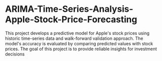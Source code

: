 # ARIMA-Time-Series-Analysis-Apple-Stock-Price-Forecasting
This project develops a predictive model for Apple's stock prices using historic time-series data and walk-forward validation approach. The model's accuracy is evaluated by comparing predicted values with stock prices. The goal of this project is to provide reliable insights for investment decisions
